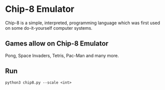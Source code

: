 # Chip-8 Emulator

Chip-8 is a simple, interpreted, programming language which was first used on
some do-it-yourself computer systems.

## Games allow on Chip-8 Emulator

Pong, Space Invaders, Tetris, Pac-Man and many more.

## Run

  `python3 chip8.py --scale <int>`
